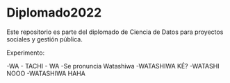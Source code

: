 # Diplomado2022
Este repositorio es parte del diplomado de Ciencia de Datos para proyectos sociales y gestión pública.

Experimento:

-WA - TACHI - WA
-Se pronuncia Watashiwa
-WATASHIWA KÉ?
-WATASHI NOOO
-WATASHIWA HAHA
